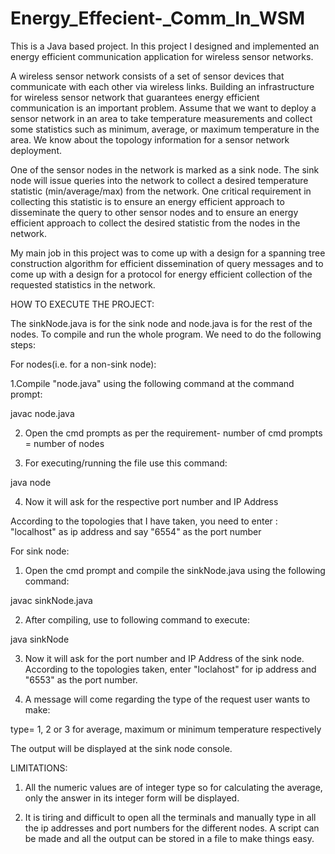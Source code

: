 # Energy_Effecient-_Comm_In_WSM
This is a Java based project. In this project I designed and implemented an energy efficient communication application for wireless sensor networks.

A wireless sensor network consists of a set of sensor devices that communicate with each other via wireless links. Building an infrastructure for wireless sensor network that guarantees energy efficient communication is an important problem. Assume that we want to deploy a sensor network in an area to take temperature measurements and collect some statistics such as minimum, average, or maximum temperature in the area. We know about the topology information for a sensor network deployment.

One of the sensor nodes in the network is marked as a sink node. The sink node will issue queries into the network to collect a desired temperature statistic (min/average/max) from the network. One critical requirement in collecting this statistic is to ensure an energy efficient approach to disseminate the query to other sensor nodes and to ensure an energy efficient approach to collect the desired statistic from the nodes in the network.

My main job in this project was to come up with a design for a spanning tree construction algorithm for efficient dissemination of query messages and to come up with a design for a protocol for energy efficient collection of the requested statistics in the network.

HOW TO EXECUTE THE PROJECT:

The sinkNode.java is for the sink node and node.java is for the rest of the nodes. To compile and run the whole program. We need to do the following steps:

For nodes(i.e. for a non-sink node):

1.Compile "node.java" using the following command at the command prompt:

javac node.java

2. Open the cmd prompts as per the requirement- number of cmd prompts = number of nodes

3. For executing/running the file  use this command:

java node

4. Now it will ask for the respective port number and IP Address

According to the topologies that I have taken, you need to enter : "localhost" as ip address and say "6554" as the port number


For sink node:

1. Open the cmd prompt and compile the sinkNode.java using the following command:

javac sinkNode.java

2. After compiling, use to following command to execute: 

java sinkNode

3.	Now it will ask for the port number and IP Address of the sink node. According to the topologies taken, enter "loclahost" for ip address and "6553" as the port number.

4. A message will come regarding the type of the request user wants to make:
 
type= 1, 2 or 3 for average, maximum or minimum temperature respectively

The output will be displayed at the sink node console.

LIMITATIONS:

1. All the numeric values are of integer type so for calculating the average, only the answer in its integer form will be displayed.
 
2. It is tiring and difficult to open all the terminals and manually type in all the ip addresses and port numbers for the different nodes. A script can be made and all the output can be stored in a file to make things easy.
